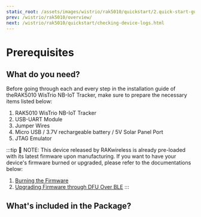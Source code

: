```yaml
---
static_root: /assets/images/wistrio/rak5010/quickstart/2.quick-start-guide
prev: /wistrio/rak5010/overview/
next: /wistrio/rak5010/quickstart/checking-device-logs.html
---
```

# Prerequisites

<rk-img
  :src="`${$frontmatter.static_root}/fqyo41hvkupnrljccsam.jpg`"
  width="50%"
  figure-number="1"
  caption="Front View of RAK5010"
/>

## What do you need?

Before going through each and every step in the installation guide of theRAK5010 WisTrio NB-IoT Tracker, make sure to prepare the necessary items listed below:

1. RAK5010 WisTrio NB-IoT Tracker
2. USB-UART Module
3. Jumper Wires
4. Micro USB / 3.7V rechargeable battery / 5V Solar Panel Port
5. JTAG Emulator

:::tip 📝 NOTE:
 This device released by RAKwireless is already pre-loaded with its latest firmware upon manufacturing. If you want to have your device's firmware burned or upgraded, please refer to the documentations below:
1. [Burning the Firmware](burning-the-firmware)
2. [Upgrading Firmware through DFU Over BLE](upgrading-firmware)
:::

## What's included in the Package?

<rk-img
  :src="`${$frontmatter.static_root}/rzoescy4hwuxkrcayggx.jpg`"
  width="100%"
  figure-number="2"
  caption="Included Items in RAK5010 Package"
/>  